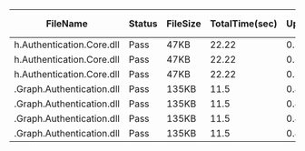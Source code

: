 ﻿ | FileName                  | Status | FileSize | TotalTime(sec) | Upload(sec) | Submit(sec) | SignWait(sec) | Retry Count | 
 |---------------------------|--------|----------|----------------|-------------|-------------|---------------|-------------|
 | h.Authentication.Core.dll | Pass   | 47KB     | 22.22          | 0.39        | 0.55        | 21.24         | 0           | 
 | h.Authentication.Core.dll | Pass   | 47KB     | 22.22          | 0.39        | 0.55        | 21.24         | 0           | 
 | h.Authentication.Core.dll | Pass   | 47KB     | 22.22          | 0.39        | 0.55        | 21.24         | 0           | 
 | .Graph.Authentication.dll | Pass   | 135KB    | 11.5           | 0.43        | 0.36        | 10.52         | 0           | 
 | .Graph.Authentication.dll | Pass   | 135KB    | 11.5           | 0.43        | 0.36        | 10.52         | 0           | 
 | .Graph.Authentication.dll | Pass   | 135KB    | 11.5           | 0.43        | 0.36        | 10.52         | 0           | 
 | .Graph.Authentication.dll | Pass   | 135KB    | 11.5           | 0.43        | 0.36        | 10.52         | 0           | 
